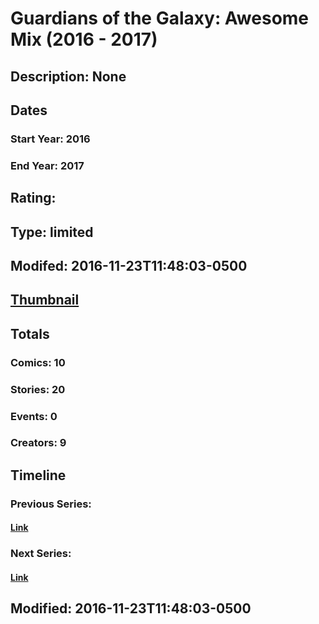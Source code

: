 # Guardians of the Galaxy: Awesome Mix (2016 - 2017)
## Description: None
## Dates
### Start Year: 2016
### End Year: 2017
## Rating: 
## Type: limited
## Modifed: 2016-11-23T11:48:03-0500
## [Thumbnail](http://i.annihil.us/u/prod/marvel/i/mg/6/80/5835c82318dcb.jpg)
## Totals
### Comics: 10
### Stories: 20
### Events: 0
### Creators: 9
## Timeline
### Previous Series: 
#### [Link]()
### Next Series: 
#### [Link]()
## Modified: 2016-11-23T11:48:03-0500